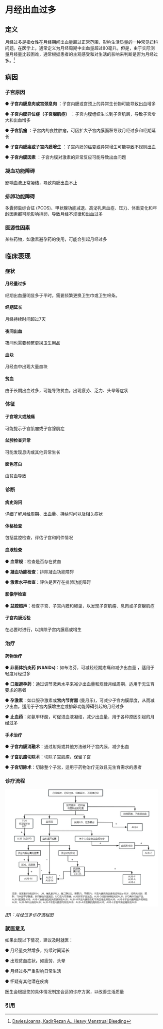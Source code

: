 # **月经出血过多**

## **定义**

月经过多是指女性在月经期间出血量超过正常范围，影响生活质量的一种常见妇科问题。在医学上，通常定义为月经周期中出血量超过80毫升。但是，由于实际测量月经量比较困难，通常根据患者的主观感受和对生活的影响来判断是否为月经过多。[^1]

## **病因**

### **子宫原因**

● **子宫内膜息肉或宫颈息肉** ：子宫内膜或宫颈上的异常生长物可能导致出血增多 

● **子宫内膜异位症（子宫腺肌症）** ：子宫内膜组织生长到子宫肌层，导致子宫增大和出血增多

● **子宫肌瘤** ：子宫内的良性肿瘤，可因扩大子宫内膜面积导致月经过多和经期延长

● **子宫内膜癌或子宫内膜增生** ：子宫内膜的癌变或异常增生可能导致不规则出血

● **子宫内膜因素** ：子宫内膜对激素的异常反应可能导致出血问题

### **凝血功能障碍**

影响血液正常凝结，导致内膜出血不止

### **排卵功能障碍**

多囊卵巢综合征 (PCOS)、甲状腺功能减退、高泌乳素血症、压力、体重变化和年龄因素都可能影响排卵，导致月经不规律和出血过多

### **医源性因素**

某些药物，如激素避孕药的使用，可能会引起月经过多

## **临床表现**

### **症状**

#### **月经量过多**

经期出血量明显多于平时，需要频繁更换卫生巾或卫生棉条。

#### **经期延长**

月经持续时间超过7天

#### **夜间出血**

夜间也需要频繁更换卫生用品

#### **血块**

月经血中出现大量血块

#### **贫血**

由于长期出血过多，可能导致贫血，出现疲劳、乏力、头晕等症状 

### **体征**

#### **子宫增大或触痛**

可能提示子宫肌瘤或子宫腺肌症

#### **盆腔检查异常**

可能发现息肉或其他异常生长 

#### **面色苍白**

由贫血导致

### **诊断**

#### **病史询问**

详细了解月经周期、出血量、持续时间以及相关症状

#### **体格检查**

包括盆腔检查，评估子宫和附件情况

#### **血液检查**

● **血常规**：检查是否存在贫血

● **凝血功能检查**：排除凝血功能障碍 

● **激素水平检查**：评估是否存在排卵功能障碍  

#### **影像学检查**

● **盆腔超声**：检查子宫、子宫内膜和卵巢，以发现子宫肌瘤、息肉或子宫腺肌症

#### **子宫内膜活检**

在必要时进行，以排除子宫内膜癌或增生

### **治疗**

#### **药物治疗**

● **非甾体抗炎药 (NSAIDs)**：如布洛芬，可减轻经期疼痛和减少出血量 ，适用于轻度月经过多

● **口服避孕药**：通过调节激素水平来减少出血量和规律月经周期，适用于无生育要求的患者

● **孕激素**：如口服孕激素或**宫内节育器** (曼月乐)，可减少子宫内膜厚度，从而减少出血，适用于子宫内膜增生症或排卵功能障碍引起的月经过多

● **止血药**：如氨甲环酸，可促进血液凝结，减少出血量，用于各种原因引起的月经过多  

#### **手术治疗**

● **子宫内膜消融术**：通过射频或其他方法破坏子宫内膜，减少出血

● **子宫肌瘤切除术**：切除子宫肌瘤，保留子宫 

● **子宫切除术**：切除整个子宫，适用于药物治疗无效且无生育需求的患者

### **诊疗流程**

![月经过多诊疗流程图](../aub/hmb_1.png)

*图1：月经过多诊疗流程图*

### 就医意见

如果出现以下情况，建议及时就医：

● 月经量突然增多，持续时间延长

● 出现贫血症状，如疲劳、头晕

● 月经过多严重影响日常生活

● 怀疑有其他潜在疾病

医生会根据您的具体情况制定合适的诊疗方案，以改善生活质量

### 引用

[^1]:[ DaviesJoanna, KadirRezan A.. Heavy Menstrual Bleeding](https://pubmed.ncbi.nlm.nih.gov/28262240/)
